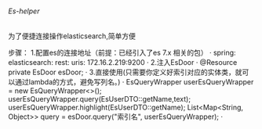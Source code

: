 ###### Es-helper 
为了便捷连接操作elasticsearch,简单方便

步骤：
1.配置es的连接地址（前提：已经引入了es 7.x 相关的包）
·
spring:
    elasticsearch:
        rest:
        uris: 172.16.2.219:9200
·
2.注入EsDoor
·
    @Resource
     private EsDoor esDoor;
·
3.直接使用(只需要你定义好索引对应的实体类，就可以通过lambda的方式，避免写列名。)
·
 EsQueryWrapper<EsUserDTO> userEsQueryWrapper = new EsQueryWrapper<>();
         userEsQueryWrapper.query(EsUserDTO::getName,text);
         userEsQueryWrapper.highlight(EsUserDTO::getName);
         List<Map<String, Object>> query = esDoor.query("索引名", userEsQueryWrapper);
·
